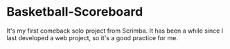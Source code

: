 # Basketball-Scoreboard
It's my first comeback solo project from Scrimba. It has been a while since I last developed a web project, so it's a good practice for me.
